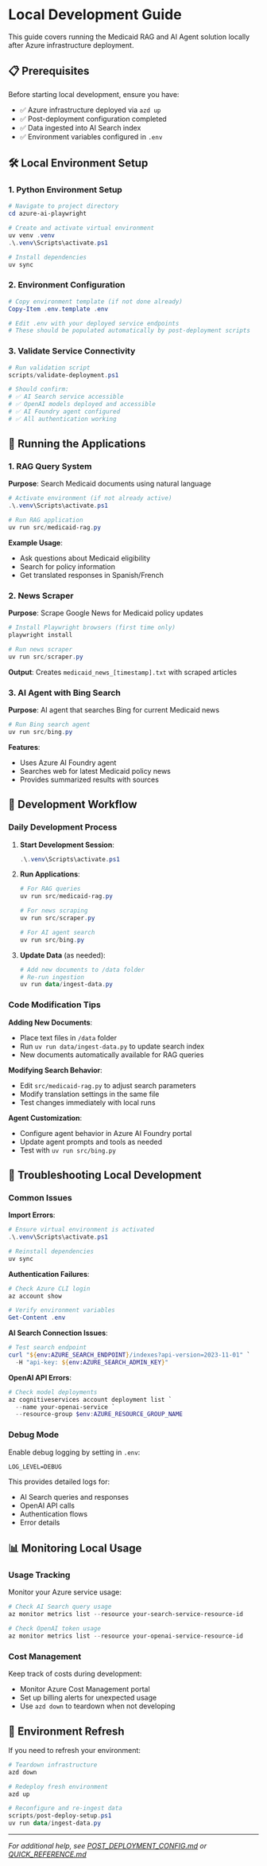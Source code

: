 # Local Development Guide

This guide covers running the Medicaid RAG and AI Agent solution locally after Azure infrastructure deployment.

## 📋 Prerequisites

Before starting local development, ensure you have:

- ✅ Azure infrastructure deployed via `azd up`
- ✅ Post-deployment configuration completed
- ✅ Data ingested into AI Search index
- ✅ Environment variables configured in `.env`

## 🛠️ Local Environment Setup

### 1. Python Environment Setup

```powershell
# Navigate to project directory
cd azure-ai-playwright

# Create and activate virtual environment
uv venv .venv
.\.venv\Scripts\activate.ps1

# Install dependencies
uv sync
```

### 2. Environment Configuration

```powershell
# Copy environment template (if not done already)
Copy-Item .env.template .env

# Edit .env with your deployed service endpoints
# These should be populated automatically by post-deployment scripts
```

### 3. Validate Service Connectivity

```powershell
# Run validation script
scripts/validate-deployment.ps1

# Should confirm:
# ✅ AI Search service accessible
# ✅ OpenAI models deployed and accessible  
# ✅ AI Foundry agent configured
# ✅ All authentication working
```

## 🚀 Running the Applications

### 1. RAG Query System

**Purpose**: Search Medicaid documents using natural language

```powershell
# Activate environment (if not already active)
.\.venv\Scripts\activate.ps1

# Run RAG application
uv run src/medicaid-rag.py
```

**Example Usage**:
- Ask questions about Medicaid eligibility
- Search for policy information
- Get translated responses in Spanish/French

### 2. News Scraper

**Purpose**: Scrape Google News for Medicaid policy updates

```powershell
# Install Playwright browsers (first time only)
playwright install

# Run news scraper
uv run src/scraper.py
```

**Output**: Creates `medicaid_news_[timestamp].txt` with scraped articles

### 3. AI Agent with Bing Search

**Purpose**: AI agent that searches Bing for current Medicaid news

```powershell
# Run Bing search agent
uv run src/bing.py
```

**Features**:
- Uses Azure AI Foundry agent
- Searches web for latest Medicaid policy news
- Provides summarized results with sources

## 🔧 Development Workflow

### Daily Development Process

1. **Start Development Session**:
   ```powershell
   .\.venv\Scripts\activate.ps1
   ```

2. **Run Applications**:
   ```powershell
   # For RAG queries
   uv run src/medicaid-rag.py
   
   # For news scraping
   uv run src/scraper.py
   
   # For AI agent search
   uv run src/bing.py
   ```

3. **Update Data** (as needed):
   ```powershell
   # Add new documents to /data folder
   # Re-run ingestion
   uv run data/ingest-data.py
   ```

### Code Modification Tips

**Adding New Documents**:
- Place text files in `/data` folder
- Run `uv run data/ingest-data.py` to update search index
- New documents automatically available for RAG queries

**Modifying Search Behavior**:
- Edit `src/medicaid-rag.py` to adjust search parameters
- Modify translation settings in the same file
- Test changes immediately with local runs

**Agent Customization**:
- Configure agent behavior in Azure AI Foundry portal
- Update agent prompts and tools as needed
- Test with `uv run src/bing.py`

## 🐛 Troubleshooting Local Development

### Common Issues

**Import Errors**:
```powershell
# Ensure virtual environment is activated
.\.venv\Scripts\activate.ps1

# Reinstall dependencies
uv sync
```

**Authentication Failures**:
```powershell
# Check Azure CLI login
az account show

# Verify environment variables
Get-Content .env
```

**AI Search Connection Issues**:
```powershell
# Test search endpoint
curl "${env:AZURE_SEARCH_ENDPOINT}/indexes?api-version=2023-11-01" `
  -H "api-key: ${env:AZURE_SEARCH_ADMIN_KEY}"
```

**OpenAI API Errors**:
```powershell
# Check model deployments
az cognitiveservices account deployment list `
  --name your-openai-service `
  --resource-group $env:AZURE_RESOURCE_GROUP_NAME
```

### Debug Mode

Enable debug logging by setting in `.env`:
```
LOG_LEVEL=DEBUG
```

This provides detailed logs for:
- AI Search queries and responses
- OpenAI API calls
- Authentication flows
- Error details

## 📊 Monitoring Local Usage

### Usage Tracking

Monitor your Azure service usage:

```powershell
# Check AI Search query usage
az monitor metrics list --resource your-search-service-resource-id

# Check OpenAI token usage  
az monitor metrics list --resource your-openai-service-resource-id
```

### Cost Management

Keep track of costs during development:

- Monitor Azure Cost Management portal
- Set up billing alerts for unexpected usage
- Use `azd down` to teardown when not developing

## 🔄 Environment Refresh

If you need to refresh your environment:

```powershell
# Teardown infrastructure
azd down

# Redeploy fresh environment
azd up

# Reconfigure and re-ingest data
scripts/post-deploy-setup.ps1
uv run data/ingest-data.py
```

---

_For additional help, see [POST_DEPLOYMENT_CONFIG.md](POST_DEPLOYMENT_CONFIG.md) or [QUICK_REFERENCE.md](QUICK_REFERENCE.md)_
